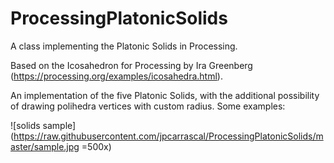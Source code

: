 # ProcessingPlatonicSolids
A class implementing the Platonic Solids in Processing.

Based on the Icosahedron for Processing by Ira Greenberg (https://processing.org/examples/icosahedra.html).

An implementation of the five Platonic Solids, with the additional possibility of drawing polihedra vertices with custom radius.
Some examples:

![solids sample](https://raw.githubusercontent.com/jpcarrascal/ProcessingPlatonicSolids/master/sample.jpg =500x)
